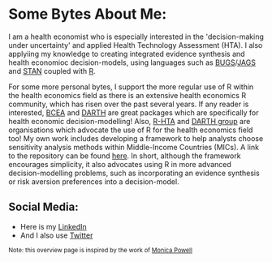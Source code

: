 # Some Bytes About Me:
I am a health economist who is especially interested in the 'decision-making under uncertainty' and applied Health Technology Assessment (HTA). I also applyiing my knowledge to creating integrated evidence synthesis and health economioc decision-models, using languages such as [BUGS](https://en.wikipedia.org/wiki/OpenBUGS)/[JAGS](https://en.wikipedia.org/wiki/Just_another_Gibbs_sampler) and [STAN](https://en.wikipedia.org/wiki/Stan_(software)) coupled with [R](https://en.wikipedia.org/wiki/R_(programming_language)).

For some more personal bytes, I support the more regular use of R within the health economics field as there is an extensive health economics R community, which has risen over the past several years. If any reader is interested, [BCEA](https://github.com/giabaio/BCEA) and [DARTH](https://github.com/DARTH-git) are great packages which are specifically for health economic decision-modelling! Also, [R-HTA](https://r-hta.org/) and [DARTH group](https://darthworkgroup.com/) are organisations which advocate the use of R for the health economics field too! My own work includes developing a framework to help analysts choose sensitivity analysis methods within Middle-Income Countries (MICs). A link to the repository can be found [here](https://github.com/jSoboil/Dissertation). In short, although the framework encourages simplicity, it also advocates using R in more advanced decision-modelling problems, such as incorporating an evidence synthesis or risk aversion preferences into a decision-model.

##  Social Media:
- Here is my [LinkedIn](https://www.linkedin.com/in/joshua-soboil-067351172/)</a>
- And I also use [Twitter](https://twitter.com/ama_loop)</a>

<sup>Note: this overview page is inspired by the work of [Monica Powell](https://github.com/M0nica)</sup>
